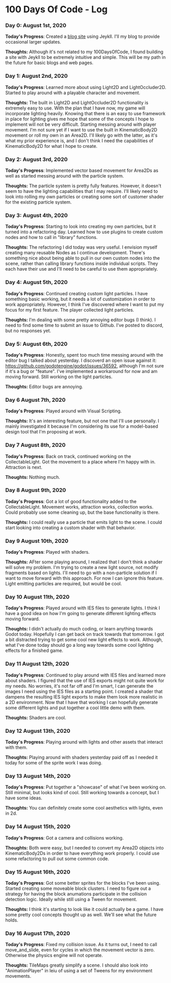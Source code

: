 # 100 Days Of Code - Log

### Day 0: August 1st, 2020

**Today's Progress**: Created a [blog site](https://nhartung.github.io/) using Jeykll. I'll my blog to provide occasional larger updates.

**Thoughts:** Although it's not related to my 100DaysOfCode, I found building a site with Jeykll to be extremely intuitive and simple. This will be my path in the future for basic blogs and web pages.

### Day 1: August 2nd, 2020

**Today's Progress**: Learned more about using Light2D and LightOccluder2D. Started to play around with a playable character and movement.

**Thoughts:** The built in Light2D and LightOccluder2D functionality is extremely easy to use. With the plan that I have now, my game will incorporate lighting heavily. Knowing that there is an easy to use framework in place for lighting gives me hope that some of the concepts I hope to implement will not be very difficult. Starting messing around with player movement. I'm not sure yet if I want to use the built in KinematicBody2D movement or roll my own in an Area2D. I'll likely go with the latter, as it's what my prior experience is, and I don't think I need the capabilities of KinematicBody2D for what I hope to create.

### Day 2: August 3rd, 2020

**Today's Progress**: Implemented vector based movement for Area2Ds as well as started messing around with the particle system.

**Thoughts:** The particle system is pretty fully features. However, it doesn't seem to have the lighting capabilities that I may require. I'll likely need to look into rolling my own particles or creating some sort of customer shader for the existing particle system.

### Day 3: August 4th, 2020

**Today's Progress**: Starting to look into creating my own particles, but it turned into a refactoring day. Learned how to use plugins to create custom nodes and how to call in "library" functions.

**Thoughts:** The refactoring I did today was very useful. I envision myself creating many reusable Nodes as I continue development. There's something nice about being able to pull in our own custom nodes into the scene, rather than calling library functions inside individual scripts. They each have their use and I'll need to be careful to use them appropriately.

### Day 4: August 5th, 2020

**Today's Progress**: Continued creating custom light particles. I have something basic working, but it needs a lot of customization in order to work appropriately. However, I think I've discovered where I want to put my focus for my first feature. The player collected light particles.

**Thoughts:** I'm dealing with some pretty annoying editor bugs (I think). I need to find some time to submit an issue to Github. I've posted to discord, but no responses yet.


### Day 5: August 6th, 2020

**Today's Progress**: Honestly, spent too much time messing around with the editor bug I talked about yesterday. I discoverd an open issue against it: https://github.com/godotengine/godot/issues/36592, although I'm not sure if it's a bug or "feature". I've implemented a workaround for now and am moving forward. Still working on the light particles.

**Thoughts:** Editor bugs are annoying.

### Day 6 August 7th, 2020

**Today's Progress**: Played around with Visual Scripting.

**Thoughts:** It's an interesting feature, but not one that I'll use personally. I mainly investigated it because I'm considering its use for a model-based design tool that I'm proposing at work.

### Day 7 August 8th, 2020

**Today's Progress**: Back on track, continued working on the CollectableLight. Got the movement to a place where I'm happy with in. Attraction is next.

**Thoughts:** Nothing much.

### Day 8 August 9th, 2020

**Today's Progress**: Got a lot of good functionality added to the CollectableLight. Movement works, attraction works, collection works. Could probably use some cleaning up, but the base functionality is there. 

**Thoughts:** I could really use a particle that emits light to the scene. I could start looking into creating a custom shader with that behavior.

### Day 9 August 10th, 2020

**Today's Progress**: Played with shaders.

**Thoughts:** AFter some playing around, I realized that I don't think a shader will solve my problem. I'm trying to create a new light source, not modify fragments based on lights. I'll need to go with a non-particle solution if I want to move forward with this approach. For now I can ignore this feature. Light emitting particles are required, but would be cool.

### Day 10 August 11th, 2020

**Today's Progress**: Played around with IES files to generate lights. I think I have a good idea on how I'm going to generate different lighting effects moving forward.

**Thoughts:** I didn't actually do much coding, or learn anything towards Godot today. Hopefully I can get back on track towards that tomorrow. I got a bit distracted trying to get some cool new light effects to work. Although, what I've done today should go a long way towards some cool lighting effects for a finished game.

### Day 11 August 12th, 2020

**Today's Progress**: Continued to play around with IES files and learned more about shaders. I figured that the use of IES exports might not quite work for my needs. No worries, it's not far off and I'm smart, I can generate the images I need using the IES files as a starting point. I created a shader that dampens the resulting IES light exports to make them look more realistic in a 2D environment. Now that I have that working I can hopefully generate some different lights and put together a cool little demo with them.

**Thoughts:** Shaders are cool.

### Day 12 August 13th, 2020

**Today's Progress**: Playing around with lights and other assets that interact with them.

**Thoughts:** Playing around with shaders yesterday paid off as I needed it today for some of the sprite work I was doing.

### Day 13 August 14th, 2020

**Today's Progress**: Put together a "showcase" of what I've been working on. Still minimal, but looks kind of cool. Still working towards a concept, but I have some ideas.

**Thoughts:** You can definitely create some cool aesthetics with lights, even in 2d.

### Day 14 August 15th, 2020

**Today's Progress**: Got a camera and collisions working.

**Thoughts:** Both were easy, but I needed to convert my Area2D objects into KinematicBody2Ds in order to have everything work properly. I could use some refactoring to pull out some common code.

### Day 15 August 16th, 2020

**Today's Progress**: Got some better sprites for the blocks I've been using. Started creating some moveable block clusters. I need to figure out a strategy for having the block anumations participate in the collision detection logic. Ideally while still using a Tween for movement.

**Thoughts:** I think it's starting to look like it could actually be a game. I have some pretty cool concepts thought up as well. We'll see what the future holds.

### Day 16 August 17th, 2020

**Today's Progress**: Fixed my collision issue. As it turns out, I need to call move_and_slide, even for cycles in which the movement vector is zero. Otherwise the physics engine will not operate.

**Thoughts:** TileMaps greatly simplify a scene. I should also look into "AnimationPlayer" in leiu of using a set of Tweens for my environment movements.
